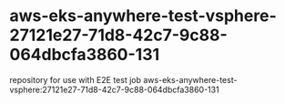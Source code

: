 # aws-eks-anywhere-test-vsphere-27121e27-71d8-42c7-9c88-064dbcfa3860-131
repository for use with E2E test job aws-eks-anywhere-test-vsphere:27121e27-71d8-42c7-9c88-064dbcfa3860-131
